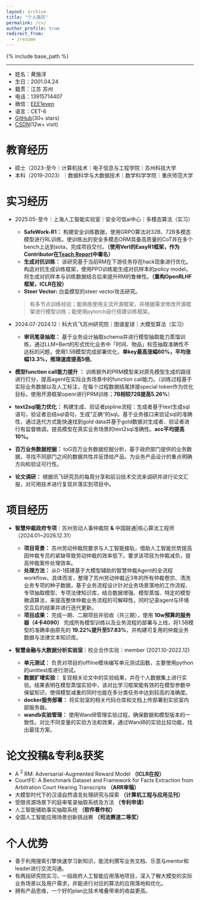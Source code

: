 ```yaml
---
layout: archive
title: "个人简历"
permalink: /cv/
author_profile: true
redirect_from:
  - /resume
---
```


{% include base_path %}

-------
* 姓名：黄施洋
* 生日：2001.04.24
* 籍贯：江苏 苏州
* 电话：13915714407
* 微信：[EEE1even](../images/wechat.jpg)
* 语言：CET-6
* [GitHub](https://github.com/EEE1even)(30+ stars)
* [CSDN](https://blog.csdn.net/weixin_48435461?spm=1000.2115.3001.5343)(12w+ visit)

教育经历
======
* 硕士（2023-至今｜计算机技术｜电子信息与工程学院｜苏州科技大学
* 本科（2019-2023）｜数据科学与大数据技术｜数学科学学院｜重庆师范大学 

实习经历
======
* 2025.05-至今｜上海人工智能实验室｜安全可信ai中心｜多模态算法（实习）
  * **SafeWork-R1：** 构建安全训练数据，使用GRPO算法对32B、72B多模态模型进行RL训练。使训练出的安全多模态ORM具备高质量的CoT并在多个bench上达到sota，完成项目交付。**（使用Verl的EasyR1框架，作为Contributor在[Teach Report](https://arxiv.org/abs/2507.18576)中署名）**
  * **生成对抗训练：** 该研究基于当前RM在下游任务存在hack现象进行优化。构造对抗生成训练框架，使用PPO训练能生成对抗样本的policy model，将生成对抗样本与训练数据结合后来提升RM的鲁棒性。**（重构OpenRLHF框架，ICLR在投）**
  * **Steer Vector:** 白盒模型的steer vector攻击研究。
  > 有多节点训练经验；能熟练使用主流开源框架，并根据需求修改开源框架进行模型训练；能使用pytorch自行搭建训练框架。
  
* 2024.07-2024.12｜科大讯飞苏州研究院｜图谱星球｜大模型算法（实习）
  * **审讯笔录抽取：** 基于业务设计抽取schema并进行模型抽取能力蒸馏训练，通过LLM+Bert的形式优化业务中「时间、物品」标签抽取准确性不达标的问题，使用1.5B模型完成部署优化，**单key最高涨幅60%，平均涨幅13.3%，推理速度提高5倍**。
* **模型function call能力提升 ：** 训练额外的PRM模型来对原先模型生成的路径进行打分，提高agent在实际业务场景中的function call能力。（训练过程基于实际业务数据以及人工标注，在每个过程数据结尾拼接special token作为优化目标，使用开源框架openr进行PRM训练；**7B相较72B提高5.26%**）
* **text2sql能力优化：** 构建生成、验证者pipline流程：生成者基于text生成sql语句，验证者总结sql语句，生成”正确“的sql。基于业务接口来验证sql的准确性，通过迭代方式能快速找到gold data并基于gold数据对生成者、验证者进行有监督微调，提高模型在真实业务场景的text2sql准确性。**acc平均提高10%。**
* **百万业务数据挖掘：** toG百万业务数据挖掘分析，基于政府部门提供的业务数据，寻找不同部门之间的数据共性并反馈给产品，为业务产品设计的重点明确方向和验证可行性。
* **论文调研：** 根据讯飞研究员的每周分享和前沿技术交流来调研并进行论文汇报，对可用技术进行复现并落实到项目中。

项目经历
======
* **智慧仲裁政府专项**｜苏州劳动人事仲裁院 **&** 中国联通|核心算法工程师（2024.01~2026.12.31）
  * **项目背景：** 苏州劳动仲裁院要求与人工智能接轨，借助人工智能优势提高因仲裁专员的紧缺导致劳动仲裁的效率低下。要求该项目为仲裁减负，提高仲裁案件处理效率。
  * **处理方法：** 从0-1搭建基于⼤模型辅助的智慧仲裁Agent的全流程workflow。具体而言，整理了苏州劳动仲裁近3年的所有仲裁卷宗、清洗业务专项的种⼦数据，基于业务流程设计针对业务场景落地的工作流程、专项抽取模型、专项法律知识库，结合数据增强、模型蒸馏、特定的模型微调算法，来提高整体仲裁业务流程的可解释性，同时记录agent与环境交互后的结果并进行迭代更新。
  * **项目成果：** 完成一期、二期项目并验收（共三期），使用 **10w预算的服务器（4卡4090）** 完成所有模型训练以及业务流程的部署与上线，将1.5B模型的准确率由原先的 **19.22%提升至57.83%**，并构建可复用的仲裁业务数据与法律文本知识库。

* **智慧金融与大数据分析实验室**｜校企合作实验｜member (2021.10-2022.12)
  * **单元测试：** 负责对项目的offline模块编写单元测试函数，主要使用python的unittest库进行测试。
  * **数据扩增实验：** 复现相关论文中的实验结果，并在个人数据集上进行实验。结果表明在模型蒸馏实验中，该对比学习框架能有效的在模型参数中保留知识，使得模型减重的同时也能在多分类任务中达到较高的准确度。
  * **docker服务部署：** 将实验室的相关代码仓库和文档上传部署到实验室内部服务器。
  * **wandb实验管理：** 使用WandB管理实验过程，确保数据和模型版本的一致性。对比不同变量的实验方法和效果，通过WandB的实验比较功能，找出最佳方案。

论文投稿&专利&获奖
======
* A $^2$ RM: Adversarial-Augmented Reward Model **（ICLR在投）**
* CourtFE: A Benchmark Dataset and Framework for Facts Extraction from Arbitration Court Hearing Transcripts **（ARR审稿）**
* 大模型时代下的汉语自然语言处理研究与探索 **（计算机工程与应用见刊）**
* 受限资源场景下的庭审笔录抽取系统及方法 **（专利申请）**
* 人工智能辅助事实抽取系统 **（软件著作权）**
* 全国人工智能应用场景创新挑战赛 **（司法赛道二等奖）**

个人优势
======
* 善于利用搜索引擎快速学习新知识，能流利撰写业务文档、乐意与mentor和leader进行交流沟通。
* 有两段研究院实习，一段政府人工智能应用落地项目，深入了解大模型的实际业务场景以及用户需求，并能进行对应的算法的应用落地和优化。
* 拥有产品思维，一个好的plan比技术堆叠带来的收益更高。


